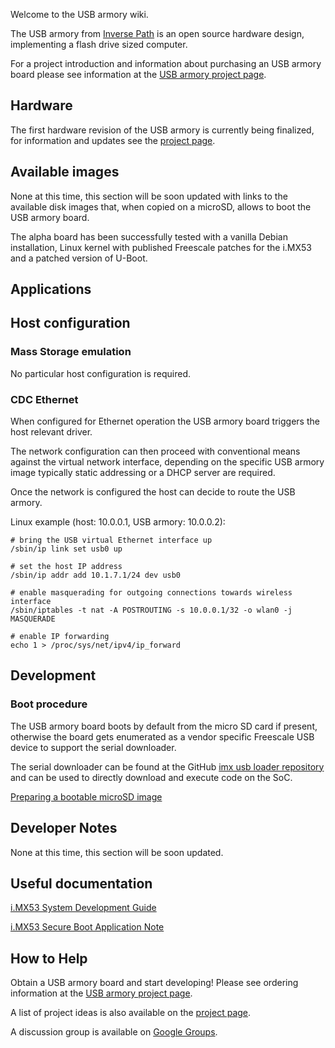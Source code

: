 Welcome to the USB armory wiki.

The USB armory from [Inverse Path](http://inversepath.com) is an open source
hardware design, implementing a flash drive sized computer.

For a project introduction and information about purchasing an USB armory board
please see information at the [USB armory project page](http://inversepath.com/usbarmory).

## Hardware

The first hardware revision of the USB armory is currently being finalized, for
information and updates see the [project
page](http://inversepath.com/usbarmory).

## Available images

None at this time, this section will be soon updated with links to the
available disk images that, when copied on a microSD, allows to boot the USB
armory board.

The alpha board has been successfully tested with a vanilla Debian
installation, Linux kernel with published Freescale patches for the i.MX53 and
a patched version of U-Boot.

## Applications

## Host configuration

### Mass Storage emulation

No particular host configuration is required.

### CDC Ethernet

When configured for Ethernet operation the USB armory board triggers the host
relevant driver.

The network configuration can then proceed with conventional means against the
virtual network interface, depending on the specific USB armory image typically
static addressing or a DHCP server are required.

Once the network is configured the host can decide to route the USB armory.

Linux example (host: 10.0.0.1, USB armory: 10.0.0.2):
```
# bring the USB virtual Ethernet interface up
/sbin/ip link set usb0 up

# set the host IP address
/sbin/ip addr add 10.1.7.1/24 dev usb0

# enable masquerading for outgoing connections towards wireless interface
/sbin/iptables -t nat -A POSTROUTING -s 10.0.0.1/32 -o wlan0 -j MASQUERADE

# enable IP forwarding
echo 1 > /proc/sys/net/ipv4/ip_forward

```

## Development

### Boot procedure

The USB armory board boots by default from the micro SD card if present,
otherwise the board gets enumerated as a vendor specific Freescale USB device
to support the serial downloader.

The serial downloader can be found at the GitHub
[imx usb loader repository](https://github.com/boundarydevices/imx_usb_loader) and can be
used to directly download and execute code on the SoC.

[Preparing a bootable microSD image](https://github.com/inversepath/usbarmory/wiki/Preparing-a-bootable-microSD-image)

## Developer Notes

None at this time, this section will be soon updated.

## Useful documentation

[i.MX53 System Development  Guide](http://cache.freescale.com/files/32bit/doc/user_guide/MX53UG.pdf)

[i.MX53 Secure Boot Application Note](http://cache.freescale.com/files/32bit/doc/app_note/AN4581.pdf)

## How to Help

Obtain a USB armory board and start developing! Please see ordering information
at the [USB armory project page](http://inversepath.com/usbarmory).

A list of project ideas is also available on the [project page](http://inversepath.com/usbarmory).

A discussion group is available on [Google Groups](https://groups.google.com/d/forum/usbarmory).

